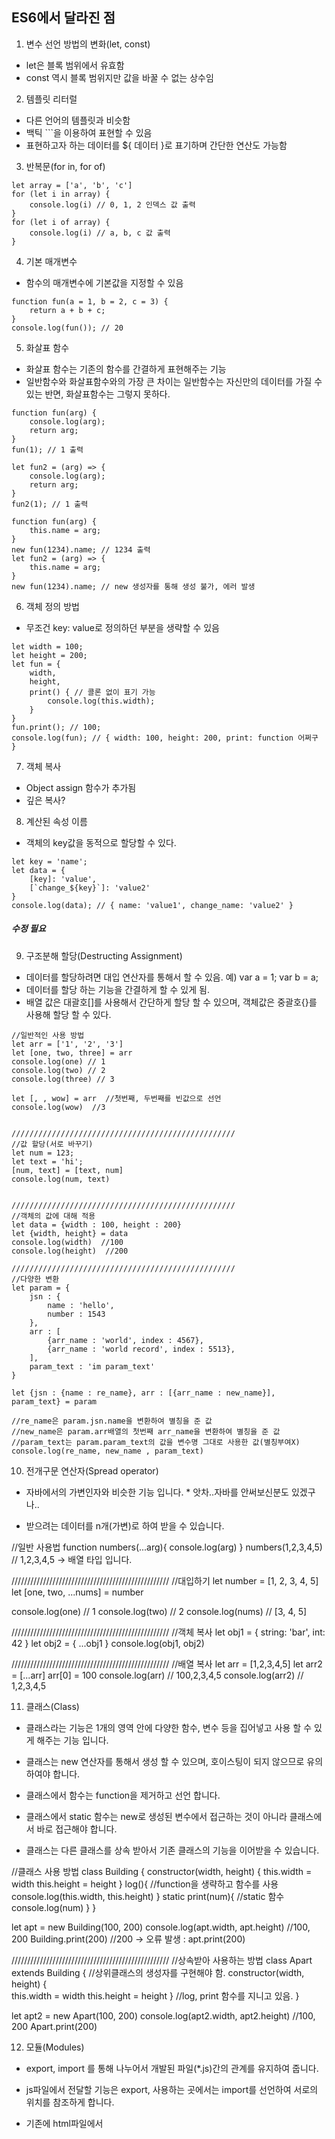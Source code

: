 ## ES6에서 달라진 점

1. 변수 선언 방법의 변화(let, const)
- let은 블록 범위에서 유효함
- const 역시 블록 범위지만 값을 바꿀 수 없는 상수임

2. 템플릿 리터럴
- 다른 언어의 템플릿과 비슷함
- 백틱 `\``을 이용하여 표현할 수 있음
- 표현하고자 하는 데이터를 ${ 데이터 }로 표기하며 간단한 연산도 가능함

3. 반복문(for in, for of)
```
let array = ['a', 'b', 'c']
for (let i in array) {
    console.log(i) // 0, 1, 2 인덱스 값 출력
}
for (let i of array) {
    console.log(i) // a, b, c 값 출력
}
```

4. 기본 매개변수
- 함수의 매개변수에 기본값을 지정할 수 있음
```
function fun(a = 1, b = 2, c = 3) {
    return a + b + c;
}
console.log(fun()); // 20
```

5. 화살표 함수
- 화살표 함수는 기존의 함수를 간결하게 표현해주는 기능
- 일반함수와 화살표함수와의 가장 큰 차이는 일반함수는 자신만의 데이터를 가질 수 있는 반면, 화살표함수는 그렇지 못하다.
```
function fun(arg) {
    console.log(arg);
    return arg;
}
fun(1); // 1 출력

let fun2 = (arg) => {
    console.log(arg);
    return arg;
}
fun2(1); // 1 출력

function fun(arg) {
    this.name = arg;
}
new fun(1234).name; // 1234 출력
let fun2 = (arg) => {
    this.name = arg;
}
new fun(1234).name; // new 생성자를 통해 생성 불가, 에러 발생
```

6. 객체 정의 방법
- 무조건 key: value로 정의하던 부분을 생략할 수 있음
```
let width = 100;
let height = 200;
let fun = {
    width,
    height,
    print() { // 콜론 없이 표기 가능
        console.log(this.width);
    }
}
fun.print(); // 100;
console.log(fun); // { width: 100, height: 200, print: function 어쩌구 }
```

7. 객체 복사
- Object assign 함수가 추가됨
- 깊은 복사?

8. 계산된 속성 이름
- 객체의 key값을 동적으로 할당할 수 있다.
```
let key = 'name';
let data = {
    [key]: 'value',
    [`change_${key}`]: 'value2'
}
console.log(data); // { name: 'value1', change_name: 'value2' }
```

##### 수정 필요
9. 구조분해 할당(Destructing Assignment)

- 데이터를 할당하려면 대입 연산자를 통해서 할 수 있음. 예)  var a = 1; var b = a;
- 데이터를 할당 하는 기능을 간결하게 할 수 있게 됨.
- 배열 값은 대괄호[]를 사용해서 간단하게 할당 할 수 있으며, 객체값은 중괄호{}를 사용해 할당 할 수 있다.

```
//일반적인 사용 방법
let arr = ['1', '2', '3']
let [one, two, three] = arr
console.log(one) // 1
console.log(two) // 2
console.log(three) // 3

let [, , wow] = arr  //첫번째, 두번째를 빈값으로 선언
console.log(wow)  //3 


//////////////////////////////////////////////////
//값 할당(서로 바꾸기)
let num = 123;  
let text = 'hi'; 
[num, text] = [text, num]
console.log(num, text)


//////////////////////////////////////////////////
//객체의 값에 대해 적용
let data = {width : 100, height : 200}
let {width, height} = data
console.log(width)  //100
console.log(height)  //200

//////////////////////////////////////////////////
//다양한 변환
let param = {
    jsn : {
        name : 'hello',
        number : 1543
    },
    arr : [
        {arr_name : 'world', index : 4567},
        {arr_name : 'world record', index : 5513},
    ],
    param_text : 'im param_text'
}

let {jsn : {name : re_name}, arr : [{arr_name : new_name}], param_text} = param

//re_name은 param.jsn.name을 변환하여 별칭을 준 값
//new_name은 param.arr배열의 첫번째 arr_name을 변환하여 별칭을 준 값
//param_text는 param.param_text의 값을 변수명 그대로 사용한 값(별칭부여X)
console.log(re_name, new_name , param_text)
```

10. 전개구문 연산자(Spread operator)

 - 자바에서의 가변인자와 비슷한 기능 입니다.  * 앗차..자바를 안써보신분도 있겠구나..

 - 받으려는 데이터를 n개(가변)로 하여 받을 수 있습니다.

//일반 사용법
function numbers(...arg){
    console.log(arg)
}
numbers(1,2,3,4,5)  // 1,2,3,4,5  -> 배열 타입 입니다.


//////////////////////////////////////////////////
//대입하기
let number = [1, 2, 3, 4, 5]
let [one, two, ...nums] = number

console.log(one) // 1
console.log(two) // 2
console.log(nums) // [3, 4, 5]


//////////////////////////////////////////////////
//객체 복사
let obj1 = { string: 'bar', int: 42 }
let obj2 = { ...obj1 }
console.log(obj1, obj2)  


//////////////////////////////////////////////////
//배열 복사
let arr = [1,2,3,4,5]
let arr2 = [...arr]
arr[0] = 100
console.log(arr)  // 100,2,3,4,5
console.log(arr2) // 1,2,3,4,5
 

11. 클래스(Class)

 - 클래스라는 기능은 1개의 영역 안에 다양한 함수, 변수 등을 집어넣고 사용 할 수 있게 해주는 기능 입니다.

 - 클래스는 new 연산자를 통해서 생성 할 수 있으며, 호이스팅이 되지 않으므로 유의하여야 합니다.

 - 클래스에서 함수는 function을 제거하고 선언 합니다.

 - 클래스에서 static 함수는 new로 생성된 변수에서 접근하는 것이 아니라 클래스에서 바로 접근해야 합니다.

 - 클래스는 다른 클래스를 상속 받아서 기존 클래스의 기능을 이어받을 수 있습니다.

//클래스 사용 방법
class Building {
    constructor(width, height) {
        this.width = width
        this.height = height
    }
    log(){  //function을 생략하고 함수를 사용
        console.log(this.width, this.height) 
    }
    static print(num){  //static 함수
        console.log(num) 
    }
}

let apt = new Building(100, 200)
console.log(apt.width, apt.height) //100, 200
Building.print(200)  //200  -> 오류 발생 : apt.print(200)


//////////////////////////////////////////////////
//상속받아 사용하는 방법
class Apart extends Building {  //상위클래스의 생성자를 구현해야 함.
    constructor(width, height) {  
        this.width = width
        this.height = height
    }
    //log, print 함수를 지니고 있음.
}

let apt2 = new Apart(100, 200)
console.log(apt2.width, apt2.height) //100, 200
Apart.print(200) 
 

12. 모듈(Modules)

 - export, import 를 통해 나누어서 개발된 파일(*.js)간의 관계를 유지하여 줍니다.

 - js파일에서 전달할 기능은 export, 사용하는 곳에서는 import를 선언하여 서로의 위치를 참조하게 합니다.

 - 기존에 html파일에서 <script />테그로 사용하는 경우 속성값인 type을 module로 해야 합니다.

* test.js
export const test_number = 1234

* test2.js
import * as testCode from "./test.js"

console.log(testCode.test_number)  //1234
 

13. 약속(Promise)

 - 비동기 프로세스의 순서를 보장할 때 사용합니다.

 - Ajax나 특정 파일 입출력 행위에 대해서 순서가 보장 될 때 주로 사용 합니다.

let prom = (num) => {
    return new Promise((res, fail) => {
        if (num > 4) {
            res(num)  //성공이면,
        } else {
            fail("err")  //에러발생
        }
    })
}

prom(5)
    .then(val => console.log(val)) // 5 출력
    .catch(err => console.log(err))

[https://lts0606.tistory.com/45]

## 화살표 함수(Arrow function)의 특징

1. this
:heavy_check_mark: 일반함수
자바스크립트에서 모든 함수는 실행될 때마다 함수 내부에 this라는 객체가 추가된다.
아래는 일반 함수에서 this가 바인딩 되는 상황이다.

함수 실행시에는 전역(window) 객체를 가리킨다.
메소드 실행시에는 메소드를 소유하고 있는 객체를 가리킨다.
생성자 실행시에는 새롭게 만들어진 객체를 가리킨다.
일반 함수는 함수를 선언할 때 this에 바인딩할 객체가 정적으로 결정되는 것이 아니고,
함수를 호출할 때 함수가 어떻게 호출되었는지에 따라 this에 바인딩할 객체가 동적으로 결정된다.


:heavy_check_mark: 화살표 함수
화살표 함수는 함수를 선언할 때 this에 바인딩할 객체가 정적으로 결정된다.
화살표 함수의 this 언제나 상위 스코프의 this를 가리킨다.(Lexical this)
또한 call, apply, bind 메소드를 사용하여 this를 변경할 수 없다.

예를 들면

function fun() {
  this.name = "하이";
  return {
    name: "바이",
    speak: function () {
      console.log(this.name);
    },
  };
}

function arrFun() {
  this.name = "하이";
  return {
    name: "바이",
    speak: () => {
      console.log(this.name);
    },
  };
}

const fun1 = new fun();
fun1.speak(); // 바이

const fun2 = new arrFun();
fun2.speak(); // 하이
일반함수로 사용했을때는 바이가 찍히고 화살표함수를 사용했을때는 하이가 찍힌다.
일반 함수는 자신이 종속된 객체를 this로 가리키고 화살표 함수는 자신이 종속된 인스턴스를 가리킨다.


2. 생성자 함수로 사용 가능 여부
:heavy_check_mark: 일반 함수는 생성자 함수로 사용할 수 있다.
:heavy_check_mark: 화살표 함수는 생성자 함수로 사용할 수 없다. prototype 프로퍼티를 가지고 있지 않기 때문이다.

function fun() {
  this.num = 1234;
}
const arrFun = () => {
  this.num = 1234;
};

const funA = new fun();
console.log(funA.num); // 1234

const funB = new arrFun(); // Error
3. arguments 사용 가능 여부
:heavy_check_mark: 일반 함수 에서는 함수가 실행 될때 암묵적으로 arguments 변수가 전달되어 사용할 수 있다.
:heavy_check_mark: 화살표 함수에서는 arguments 변수가 전달되지 않는다.

function fun() {
  console.log(arguments); // Arguments(3) [1, 2, 3, callee: ƒ, Symbol(Symbol.iterator): ƒ]
}

fun(1, 2, 3);
일반함수는 arguments변수가 전달되어 [1,2,3]이 찍히지만

const arrFun = () => {
  console.log(arguments); // Uncaught ReferenceError: arguments is not defined
};

fun(1, 2, 3);
화살표함수는 arguments를 정의할 수 없다고 뜬다.

